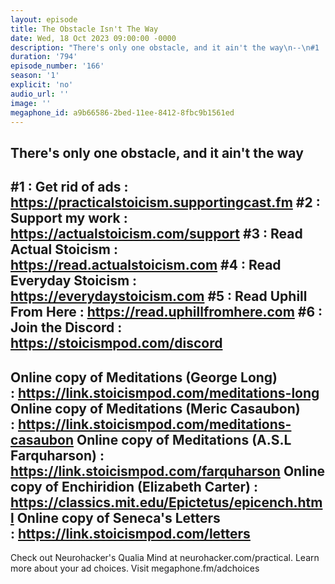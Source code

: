 ```yaml
---
layout: episode
title: The Obstacle Isn't The Way
date: Wed, 18 Oct 2023 09:00:00 -0000
description: "There's only one obstacle, and it ain't the way\n--\n#1 : Get rid of ads : https://practicalstoicism.supportingcast.fm\n#2 : Support my work : https://actualstoicism.com/support\n#3 : Read Actual Stoicism : https://read.actualstoicism.com\n#4 : Read Everyday Stoicism : https://everydaystoicism.com\n#5 : Read Uphill From Here : https://read.uphillfromhere.com\n#6 : Join the Discord : https://stoicismpod.com/discord\n--\nOnline copy of Meditations (George Long) :\_https://link.stoicismpod.com/meditations-long\nOnline copy of Meditations (Meric Casaubon) :\_https://link.stoicismpod.com/meditations-casaubon\nOnline copy of Meditations (A.S.L Farquharson) : https://link.stoicismpod.com/farquharson\nOnline copy of Enchiridion (Elizabeth Carter) : https://classics.mit.edu/Epictetus/epicench.html\nOnline copy of Seneca's Letters :\_https://link.stoicismpod.com/letters\n--\nCheck out Neurohacker's\_Qualia Mind at\_neurohacker.com/practical.\nLearn more about your ad choices. Visit megaphone.fm/adchoices"
duration: '794'
episode_number: '166'
season: '1'
explicit: 'no'
audio_url: ''
image: ''
megaphone_id: a9b66586-2bed-11ee-8412-8fbc9b1561ed
---
```


There's only one obstacle, and it ain't the way
--
#1 : Get rid of ads : https://practicalstoicism.supportingcast.fm
#2 : Support my work : https://actualstoicism.com/support
#3 : Read Actual Stoicism : https://read.actualstoicism.com
#4 : Read Everyday Stoicism : https://everydaystoicism.com
#5 : Read Uphill From Here : https://read.uphillfromhere.com
#6 : Join the Discord : https://stoicismpod.com/discord
--
Online copy of Meditations (George Long) : https://link.stoicismpod.com/meditations-long
Online copy of Meditations (Meric Casaubon) : https://link.stoicismpod.com/meditations-casaubon
Online copy of Meditations (A.S.L Farquharson) : https://link.stoicismpod.com/farquharson
Online copy of Enchiridion (Elizabeth Carter) : https://classics.mit.edu/Epictetus/epicench.html
Online copy of Seneca's Letters : https://link.stoicismpod.com/letters
--
Check out Neurohacker's Qualia Mind at neurohacker.com/practical.
Learn more about your ad choices. Visit megaphone.fm/adchoices